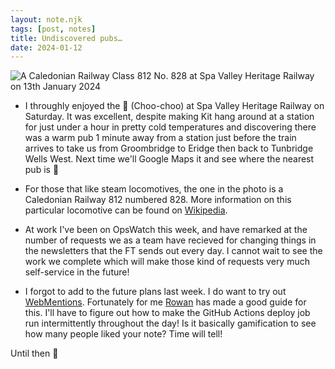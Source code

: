 ```yaml
---
layout: note.njk
tags: [post, notes]
title: Undiscovered pubs…
date: 2024-01-12
---
```


![A Caledonian Railway Class 812 No. 828 at Spa Valley Heritage Railway on 13th January 2024](//jamesloveridge.dev/images/notes/2024/3/cr-828-spa-valley-railway-13-jan-2024.jpg)

* I throughly enjoyed the 🚂 (Choo-choo) at Spa Valley Heritage Railway on Saturday. It was excellent, despite making Kit hang around at a station for just under a hour in pretty cold temperatures and discovering there was a warm pub 1 minute away from a station just before the train arrives to take us from Groombridge to Eridge then back to Tunbridge Wells West. Next time we'll Google Maps it and see where the nearest pub is 🤣

* For those that like steam locomotives, the one in the photo is a Caledonian Railway 812 numbered 828. More information on this particular locomotive can be found on [Wikipedia](https://en.wikipedia.org/wiki/Caledonian_Railway_812_and_652_Classes).

* At work I've been on OpsWatch this week, and have remarked at the number of requests we as a team have recieved for changing things in the newsletters that the FT sends out every day. I cannot wait to see the work we complete which will make those kind of requests very much self-service in the future!

* I forgot to add to the future plans last week. I do want to try out [WebMentions](https://www.w3.org/TR/webmention/). Fortunately for me [Rowan](https://rowanmanning.com/posts/webmentions-for-your-static-site/) has made a good guide for this. I'll have to figure out how to make the GitHub Actions deploy job run intermittently throughout the day! Is it basically gamification to see how many people liked your note? Time will tell!

Until then 👋
